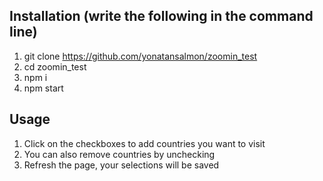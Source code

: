 ## Installation (write the following in the command line)
1) git clone https://github.com/yonatansalmon/zoomin_test
2) cd zoomin_test
3) npm i
4) npm start

## Usage
1) Click on the checkboxes to add countries you want to visit
2) You can also remove countries by unchecking 
3) Refresh the page, your selections will be saved

